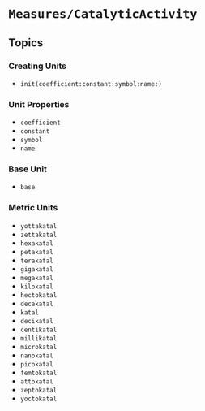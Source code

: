 # ``Measures/CatalyticActivity``

## Topics

### Creating Units

- ``init(coefficient:constant:symbol:name:)``

### Unit Properties

- ``coefficient``
- ``constant``
- ``symbol``
- ``name``

### Base Unit

- ``base``

### Metric Units

- ``yottakatal``
- ``zettakatal``
- ``hexakatal``
- ``petakatal``
- ``terakatal``
- ``gigakatal``
- ``megakatal``
- ``kilokatal``
- ``hectokatal``
- ``decakatal``
- ``katal``
- ``decikatal``
- ``centikatal``
- ``millikatal``
- ``microkatal``
- ``nanokatal``
- ``picokatal``
- ``femtokatal``
- ``attokatal``
- ``zeptokatal``
- ``yoctokatal``
